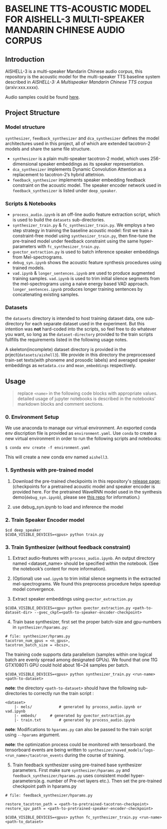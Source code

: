 # BASELINE TTS-ACOUSTIC MODEL FOR AISHELL-3 MULTI-SPEAKER MANDARIN CHINESE AUDIO CORPUS 
## Introduction
AISHELL-3 is a multi-speaker Mandarin Chinese audio corpus, this repository is the acoustic model for the multi-speaker TTS baseline system described in *AISHELL-3: A Multispeaker Mandarin Chinese TTS corpus* (arxiv:xxx.xxxx). 

Audio samples could be found [here](https://sos1sos2Sixteen.github.io/aishell3/index.html).

## Project Structure
### Model structure
`synthesizer`, `feedback_synthesizer` and `dca_synthesizer` defines the model architectures used in this project, all of which are extended tacotron-2 models and share the same file structure. 
* `synthesizer` is a plain multi-speaker tacotron-2 model, which uses 256-dimensional speaker embeddings as its speaker representation. 
* `dca_synthesizer` implements Dynamic Convolution Attention as a replacement to tacotron-2’s hybrid attetnion. 
* `feedback_synthesizer` implements speaker embedding feedback constraint on the acoustic model.
The speaker encoder network used in `feedback_synthesizer` is listed under `deep_speaker`.

### Scripts & Notebooks
* `process_audio.ipynb` is an off-line audio feature extraction script, which is used to build the `datasets` sub-directories.
* `synthesizer_train.py` & `fc_synthesizer_train.py`. We employs a two step strategy in training the baseline acoustic model: first we train a constraint-free model using `synthesizer_train.py`, then fine-tune the pre-trained model under feedback constraint using the same hyper-parameters with `fc_synthesizer_train.py`.
* `gvector_extraction.py` is used to batch inference speaker embeddings from Mel-spectrograms.
* `debug_syn.ipynb` shows the acoustic feature synthesis procedures using trained models.
* `vad.ipynb` & `longer_sentences.ipynb` are used to produce augmented training samples. `vad.ipynb` is used to trim initial silence segments from the mel-spectrograms using a naive energy based VAD approach. `longer_sentences.ipynb` produces longer training sentences by concatenating existing samples.

### Datasets
the `datasets` directory is intended to host training dataset data, one sub-directory for each separate dataset used in the experiment. But this intention was **not** hard-coded into the scripts, so feel free to do whatever you want, so long as the `dataset-directory` provided to the train scripts fullfills the requirements listed in the following usage notes.

A skeleton(incomplete) dataset directory is provided in the prject(`datasets/aishell3`). We provide in this directory the preprocessed train-set texts(with phoneme and prosodic labels) and averaged speaker embeddings as `metadata.csv` and `mean_embeddings` respectively.

## Usage
> replace `<name>` in the following code blocks with appropriate values.
> detailed usage of jupyter notebooks is described in the notebooks’ markdown blocks and comment sections.

### 0. Environment Setup
We use anaconda to manage our virtual environment. An exported conda env discription file is provided as `environment.yaml`. Use `conda` to create a new virtual environment in order to run the following scripts and notebooks: 

```
$ conda env create -f environment.yaml
```

This will create a new conda env named `aishell3`.

### 1. Synthesis with pre-trained model
1. Download the pre-trained checkpoints in this repository's [release page](https://github.com/sos1sos2Sixteen/aishell-3-baseline-fc/releases/tag/first_release); (checkpoints for a pretrained acoustic model and speaker encoder is provided here. For the pretrained WaveRNN model used in the synthesis demo(`debug_syn.ipynb`), please see [this repo](https://github.com/caizexin/tf_multispeakerTTS_fc) for information.)

2. use debug_syn.ipynb to load and inference the model

### 2. Train Speaker Encoder model
```
$cd deep_speaker
$CUDA_VISIBLE_DEVICES=<gpus> python train.py
```

### 3. Train Synthesizer (without feedback constraint)
1. Extract audio-features with `process_audio.ipynb`. An output directory named <dataset_name> should be specified within the notebook. (See the notebook’s content for more information).

2. (Optional) use `vad.ipynb` to trim initial silence segments in the extracted mel-spectrograms. We found this preprocess procedure helps speedup model convergence.

3. Extract speaker embeddings using `gvector_extraction.py`
```
$CUDA_VISIBLE_DEVICES=<gpu> python gvector_extraction.py <path-to-dataset-dir> --gvec_ckpt=<path-to-speaker-encoder-checkpoint>
```

4. Train base synthesizer, first set the proper batch-size and gpu-numbers in `synthesizer/hparams.py`:
```
# file: synthesizer/hprams.py
tacotron_num_gpus = <n_gpus>,
tacotron_batch_size = <bcsz>,
```

The training code supports data parallelism (samples within one logical batch are evenly spread among designated GPUs). We found that one 11G GTX1080Ti GPU could hold about 16\~24 samples per batch.

```
$CUDA_VISIBLE_DEVICES=<gpus> python synthesizer_train.py <run-name> <path-to-dataset>
```

**note**: the directory `<path-to-dataset>` should have the following sub-directories to correctly run the train script : 
```
<dataset>
    |- mels/            # generated by process_audio.ipynb or vad.ipynb
    |- embeds/      # generated by gvector_extraction.py
    |- train.txt        # generated by process_audio.ipynb
```

**note**: Modifications to `hparams.py` can also be passed to the train script using `--hparams` argument.

**note**: the optimization process could be monitored with tensorboard. the tensorboard events are being written to `synthesizer/saved_models/logs-<run_name>/tacotron_events` during the course of training.

5. Train feedback synthesizer using pre-trained base synthesizer parameters. First make sure `synthesizer/hparams.py` and `feedback_synthesizer/hparams.py` uses consistent model hyper-parameters(e.g. number of Pre-net layers etc.). Then set the pre-trained checkpoint path in hparams.py
```
# file: feedback_synthesizer/hparams.py
    
restore_tacotron_path = <path-to-pretrained-tacotron-checkpoint>
restore_spv_path = <path-to-pretrained-speaker-encoder-checkpoint>

```

```
$CUDA_VISIBLE_DEVICES=<gpus> python fc_synthesizer_train.py <run-name> <path-to_dataset>
```


